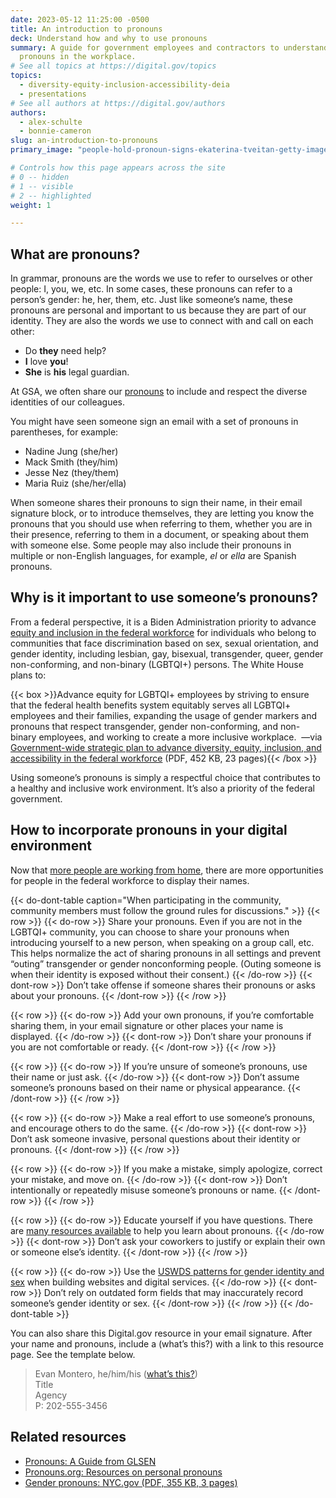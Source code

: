 ```yaml
---
date: 2023-05-12 11:25:00 -0500
title: An introduction to pronouns
deck: Understand how and why to use pronouns
summary: A guide for government employees and contractors to understand and use
  pronouns in the workplace.
# See all topics at https://digital.gov/topics
topics:
  - diversity-equity-inclusion-accessibility-deia
  - presentations
# See all authors at https://digital.gov/authors
authors:
  - alex-schulte
  - bonnie-cameron
slug: an-introduction-to-pronouns
primary_image: "people-hold-pronoun-signs-ekaterina-tveitan-getty-images-1395383185-comp"

# Controls how this page appears across the site
# 0 -- hidden
# 1 -- visible
# 2 -- highlighted
weight: 1

---
```


## What are pronouns?

In grammar, pronouns are the words we use to refer to ourselves or other people: I, you, we, etc. In some cases, these pronouns can refer to a person’s gender: he, her, them, etc. Just like someone’s name, these pronouns are personal and important to us because they are part of our identity. They are also the words we use to connect with and call on each other:

* Do **they** need help?
* **I** love **you**!
* **She** is **his** legal guardian.

At GSA, we often share our [pronouns](https://pronouns.org/) to include and respect the diverse identities of our colleagues.

You might have seen someone sign an email with a set of pronouns in parentheses, for example:

* Nadine Jung (she/her)
* Mack Smith (they/him)
* Jesse Nez (they/them)
* Maria Ruiz (she/her/ella)

When someone shares their pronouns to sign their name, in their email signature block, or to introduce themselves, they are letting you know the pronouns that you should use when referring to them, whether you are in their presence, referring to them in a document, or speaking about them with someone else. Some people may also include their pronouns in multiple or non-English languages, for example, *el* or *ella* are Spanish pronouns.

## Why is it important to use someone’s pronouns?

From a federal perspective, it is a Biden Administration priority to advance [equity and inclusion in the federal workforce](https://whitehouse.gov/briefing-room/presidential-actions/2021/06/25/executive-order-on-diversity-equity-inclusion-and-accessibility-in-the-federal-workforce/) for individuals who belong to communities that face discrimination based on sex, sexual orientation, and gender identity, including lesbian, gay, bisexual, transgender, queer, gender non-conforming, and non-binary (LGBTQI+) persons. The White House plans to:

{{< box >}}Advance equity for LGBTQI+ employees by striving to ensure that the federal health benefits system equitably serves all LGBTQI+ employees and their families, expanding the usage of gender markers and pronouns that respect transgender, gender non-conforming, and non-binary employees, and working to create a more inclusive workplace.  —via [Government-wide strategic plan to advance diversity, equity, inclusion, and accessibility in the federal workforce](https://www.whitehouse.gov/wp-content/uploads/2021/11/Strategic-Plan-to-Advance-Diversity-Equity-Inclusion-and-Accessibility-in-the-Federal-Workforce-11.23.21.pdf) (PDF, 452 KB, 23 pages){{< /box >}}

Using someone’s pronouns is simply a respectful choice that contributes to a healthy and inclusive work environment. It’s also a priority of the federal government.

## How to incorporate pronouns in your digital environment

Now that [more people are working from home](https://www.census.gov/newsroom/press-releases/2022/people-working-from-home.html), there are more opportunities for people in the federal workforce to display their names.

{{< do-dont-table caption="When participating in the community, community members must follow the ground rules for discussions." >}}
  {{< row >}}
    {{< do-row >}} Share your pronouns. Even if you are not in the LGBTQI+ community, you can choose to share your pronouns when introducing yourself to a new person, when speaking on a group call, etc. This helps normalize the act of sharing pronouns in all settings and prevent “outing” transgender or gender nonconforming people. (Outing someone is when their identity is exposed without their consent.) {{< /do-row >}}
    {{< dont-row >}} Don’t take offense if someone shares their pronouns or asks about your pronouns. {{< /dont-row >}}
  {{< /row >}}

  {{< row >}}
    {{< do-row >}} Add your own pronouns, if you’re comfortable sharing them, in your email signature or other places your name is displayed. {{< /do-row >}}
    {{< dont-row >}} Don’t share your pronouns if you are not comfortable or ready. {{< /dont-row >}}
  {{< /row >}}

  {{< row >}}
    {{< do-row >}} If you’re unsure of someone’s pronouns, use their name or just ask. {{< /do-row >}}
    {{< dont-row >}} Don’t assume someone’s pronouns based on their name or physical appearance. {{< /dont-row >}}
  {{< /row >}}

  {{< row >}}
    {{< do-row >}} Make a real effort to use someone’s pronouns, and encourage others to do the same. {{< /do-row >}}
    {{< dont-row >}} Don’t ask someone invasive, personal questions about their identity or pronouns. {{< /dont-row >}}
  {{< /row >}}

  {{< row >}}
    {{< do-row >}} If you make a mistake, simply apologize, correct your mistake, and move on. {{< /do-row >}}
    {{< dont-row >}} Don’t intentionally or repeatedly misuse someone’s pronouns or name. {{< /dont-row >}}
  {{< /row >}}

  {{< row >}}
    {{< do-row >}} Educate yourself if you have questions. There are [many resources available](https://digital.gov/resources/an-introduction-to-pronouns#related-resources) to help you learn about pronouns. {{< /do-row >}}
    {{< dont-row >}} Don’t ask your coworkers to justify or explain their own or someone else’s identity. {{< /dont-row >}}
  {{< /row >}}

  {{< row >}}
    {{< do-row >}} Use the [USWDS patterns for gender identity and sex](https://designsystem.digital.gov/patterns/create-a-user-profile/gender-identity-and-sex/) when building websites and digital services. {{< /do-row >}}
    {{< dont-row >}} Don’t rely on outdated form fields that may inaccurately record someone’s gender identity or sex. {{< /dont-row >}}
  {{< /row >}}
{{< /do-dont-table >}}


You can also share this Digital.gov resource in your email signature. After your name and pronouns, include a (what’s this?) with a link to this resource page. See the template below.

>Evan Montero, he/him/his ([what’s this?](https://digital.gov/resources/an-introduction-to-pronouns/))  
>Title  
>Agency  
>P: 202-555-3456

## Related resources

* [Pronouns: A Guide from GLSEN](https://www.glsen.org/activity/pronouns-guide-glsen)
* [Pronouns.org: Resources on personal pronouns](https://pronouns.org/)
* [Gender pronouns: NYC.gov (PDF, 355 KB, 3 pages)](https://www1.nyc.gov/assets/hra/downloads/pdf/services/lgbtqi/Gender%20Pronouns%20final%20draft%2010.23.17.pdf)
